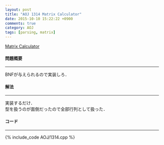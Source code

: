 ```yaml
---
layout: post
title: "AOJ 1314 Matrix Calculator"
date: 2015-10-10 15:22:22 +0900
comments: true
category: AOJ
tags: [parsing, matrix]
---
```


[Matrix Calculator](http://judge.u-aizu.ac.jp/onlinejudge/description.jsp?id=1314)

#### 問題概要

****

BNFが与えられるので実装しろ．  

#### 解法

****

実装するだけ．  
型を扱うのが面倒だったので全部行列として扱った．

#### コード

****

{% include_code AOJ/1314.cpp %}
